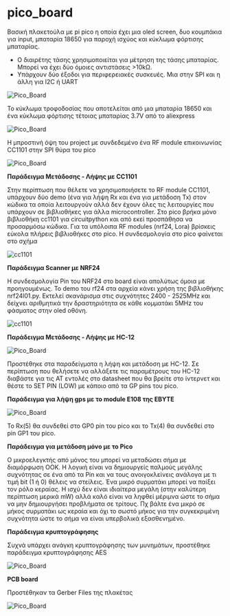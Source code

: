 # pico_board

Βασική πλακετούλα με pi pico η οποία έχει μια oled screen, δυο κουμπάκια για input, μπαταρία 18650 για παροχή ισχύος και κύκλωμα φόρτισης μπαταρίας.

- Ο διαιρέτης τάσης χρησιμοποιείται για μέτρηση της τάσης μπαταρίας. Μπορεί να έχει δύο όμοιες αντιστάσεις >10kΩ.
- Υπάρχουν δύο έξοδοι για περιφερειακές συσκευές. Μια στην SPI και η άλλη για I2C ή UART


![Pico_Board](pico_board.jpg)

Το κύκλωμα τροφοδοσίας που αποτελείται από μια μπαταρία 18650 και ένα κύκλωμα φόρτισης τέτοιας μπαταρίας 3.7V από το aliexpress

![Pico_Board](pico_board_back.jpg)

Η μπροστινή όψη του project με συνδεδεμένο ένα RF module επικοινωνίας CC1101 στην SPI θύρα του pico

![Pico_Board](pico_board_front.jpg)

**Παράδειγμα Μετάδοσης - Λήψης με CC1101**

Στην περίπτωση που θέλετε να χρησιμοποιήσετε το RF module CC1101, υπάρχουν δύο demo (ένα για λήψη Rx και ένα για μετάδοση Tx) στον κώδικα τα οποία λειτουργούν αλλά δεν έχουν όλες τις λειτουργίες που υπάρχουν σε βιβλιοθήκες για άλλα microcontroller. Στο pico βρήκα μόνο βιβλιοθήκη cc1101 για circuitpython και από εκεί προσπάθησα να προσαρμόσω κώδικα. Για τα υπόλοιπα RF modules (nrf24, Lora) βρίσκεις εύκολα πλήρεις βιβλιοθήκες στο pico. Η συνδεσμολογία στο pico φαίνεται στο σχήμα

![cc1101](pico_board_cc1101.jpg)

**Παράδειγμα Scanner με NRF24**

Η συνδεσμολογία Pin του NRF24 στο board είναι απολύτως όμοια με προηγουμένως. Το demo του rf24 στα αρχεία κάνει χρήση της βιβλιοθήκης nrf24l01.py. Εκτελεί σκανάρισμα στις συχνότητες 2400 - 2525MHz και δείχνει αριθμητικά την δραστηριότητα σε κάθε κομματάκι 5MHz του φάσματος στην oled οθόνη.

![cc1101](pico_board_nrf24.jpg)

**Παράδειγμα Μετάδοσης - Λήψης με HC-12**

![Pico_Board](HC12.jpg)

Προστέθηκε στα παραδείγματα η λήψη και μετάδοση με HC-12. Σε περίπτωση που θελήσετε να αλλάξετε τις παραμέτρους του HC-12 διαβάστε για τις AT εντολές στο datasheet που θα βρείτε στο ίντερνετ και θέστε το SET PIN (LOW) με κάποιο από τα GP pins του pico.

**Παράδειγμα για λήψη gps με το module E108 της EBYTE**

![Pico_Board](GPS.jpg)

To Rx(5) θα συνδεθεί στο GP0 pin του pico και το Tx(4) θα συνδεθεί στο pin GP1 του pico.

**Παράδειγμα για μετάδοση μόνο με το Pico**

Ο μικροελεγκτής από μόνος του μπορεί να μεταδώσει σήμα με διαμόρφωση OOK. Η λογική είναι να δημιουργείς παλμούς μεγάλης συχνότητας σε ένα από τα Pin και να τους ανοιγοκλείνεις ανάλογα με τι τιμή bit (1 ή 0) θέλεις να στείλεις. Ένα μικρό συρματάκι μπορεί να παίξει τον ρόλο κεραίας. Η ισχύ δεν είναι ιδιαίτερα μεγάλη (στην καλύτερη περίπτωση μερικά mW) αλλά καλό είναι να ληφθεί μέριμνα ώστε το σήμα να μην δημιουργήσει προβλήματα σε τρίτους. Πχ βάλτε ένα μικρό σε μήκος συρματάκι ως κεραία και όχι το σωστό μήκος για την συγκεκριμένη συχνότητα ώστε το σήμα να είναι υπερβολικά εξασθενημένο. 


**Παράδειγμα κρυπτογράφησης**

Συχνά υπάρχει ανάγκη κρυπτογράφησης των μυνημάτων, προστέθηκε παράδειγμα κρυπτογράφησης AES

![Pico_Board](encrypt.jpg)


**PCB board**

Προστέθηκαν τα Gerber Files της πλακέτας

![Pico_Board](pico_pcb.jpg)



